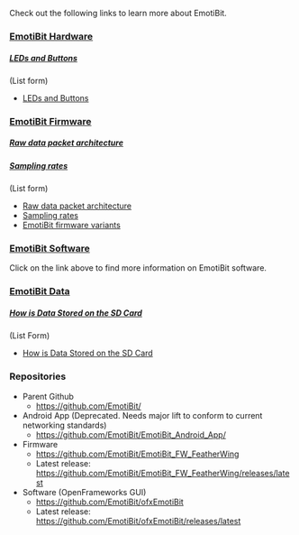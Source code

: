 Check out the following links to learn more about EmotiBit.

### [EmotiBit Hardware](./EmotiBit_hardware.md)
##### [LEDs and Buttons](./EmotiBit_hardware.md#LEDs-and-Buttons)

(List form)
- [LEDs and Buttons](./EmotiBit_hardware.md#LEDs-and-Buttons)

### [EmotiBit Firmware](./EmotiBit_firmware.md)
##### [Raw data packet architecture](./EmotiBit_firmware.md#Raw-data-packet-architecture)
##### [Sampling rates](#Sampling-rates)

(List form)
- [Raw data packet architecture](./EmotiBit_firmware.md#Raw-data-packet-architecture)
- [Sampling rates](#Sampling-rates)
- [EmotiBit firmware variants](./EmotiBit_firmware.md#EmotiBit-firmware-variants)

### [EmotiBit Software](./EmotiBit_software.md)
Click on the link above to find more information on EmotiBit software.

### [EmotiBit Data](./EmotiBit_data.md)
##### [How is Data Stored on the SD Card](./EmotiBit_data.md#How-is-data-stored-on-the-SD-Card)

(List Form)
- [How is Data Stored on the SD Card](./EmotiBit_data.md#How-is-data-stored-on-the-SD-Card)

### Repositories
- Parent Github
  - https://github.com/EmotiBit/
- Android App (Deprecated. Needs major lift to conform to current networking standards)
  - https://github.com/EmotiBit/EmotiBit_Android_App/
- Firmware
  - https://github.com/EmotiBit/EmotiBit_FW_FeatherWing
  - Latest release: https://github.com/EmotiBit/EmotiBit_FW_FeatherWing/releases/latest
- Software (OpenFrameworks GUI)
  - https://github.com/EmotiBit/ofxEmotiBit
  - Latest release: https://github.com/EmotiBit/ofxEmotiBit/releases/latest